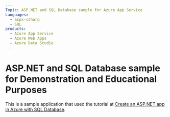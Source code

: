 ```yaml
---
Topic: ASP.NET and SQL Database sample for Azure App Service
Languages:
  - aspx-csharp
  - SQL
products:
  - Azure App Service
  - Azure Web Apps
  - Azure Data Studio
---
```


# ASP.NET and SQL Database sample for Demonstration and Educational Purposes

This is a sample application that used the tutorial at 
[Create an ASP.NET app in Azure with SQL Database](https://docs.microsoft.com/en-us/azure/app-service-web/app-service-web-tutorial-dotnet-sqldatabase/). 
